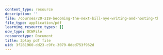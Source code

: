 ```yaml
---
content_type: resource
description: ''
file: /courses/20-219-becoming-the-next-bill-nye-writing-and-hosting-the-educational-show-january-iap-2015/3f281960dd23c9fc30790ded753f962d_aHygKFodPKg.pdf
file_type: application/pdf
learning_resource_types: []
ocw_type: OCWFile
resourcetype: Document
title: 3play pdf file
uid: 3f281960-dd23-c9fc-3079-0ded753f962d
---
```

